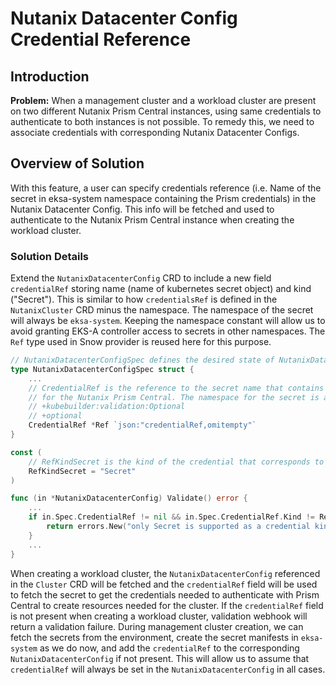 # Nutanix Datacenter Config Credential Reference

## Introduction

**Problem:** When a management cluster and a workload cluster are present on two different Nutanix Prism Central instances,
using same credentials to authenticate to both instances is not possible. To remedy this, we need to associate credentials
with corresponding Nutanix Datacenter Configs.

## Overview of Solution
With this feature, a user can specify credentials reference (i.e. Name of the secret in eksa-system namespace containing the Prism credentials)
in the Nutanix Datacenter Config. This info will be fetched and used to authenticate to the Nutanix Prism Central instance
when creating the workload cluster.

### Solution Details
Extend the `NutanixDatacenterConfig` CRD to include a new field `credentialRef` storing name (name of kubernetes secret object) and
kind ("Secret"). This is similar to how `credentialsRef` is defined in the `NutanixCluster` CRD minus the namespace. The namespace
of the secret will always be `eksa-system`. Keeping the namespace constant will allow us to avoid granting EKS-A controller access to
secrets in other namespaces. The `Ref` type used in Snow provider is reused here for this purpose.

```go
// NutanixDatacenterConfigSpec defines the desired state of NutanixDatacenterConfig.
type NutanixDatacenterConfigSpec struct {
    ...
    // CredentialRef is the reference to the secret name that contains the credentials
    // for the Nutanix Prism Central. The namespace for the secret is assumed to be a constant i.e. eksa-system.
    // +kubebuilder:validation:Optional
    // +optional
    CredentialRef *Ref `json:"credentialRef,omitempty"`
}

const (
    // RefKindSecret is the kind of the credential that corresponds to a Kubernetes Secret
    RefKindSecret = "Secret"
)

func (in *NutanixDatacenterConfig) Validate() error {
    ...
    if in.Spec.CredentialRef != nil && in.Spec.CredentialRef.Kind != RefKindSecret {
        return errors.New("only Secret is supported as a credential kind")
    }
    ...
}
```

When creating a workload cluster, the `NutanixDatacenterConfig` referenced in the `Cluster` CRD will be fetched and
the `credentialRef` field will be used to fetch the secret to get the credentials needed to authenticate with Prism Central
to create resources needed for the cluster. If the `credentialRef` field is not present when creating a workload cluster,
validation webhook will return a validation failure. During management cluster creation, we can fetch the secrets from the
environment, create the secret manifests in `eksa-system` as we do now, and add the `credentialRef` to the corresponding
`NutanixDatacenterConfig` if not present. This will allow us to assume that `credentialRef` will always be set in the
`NutanixDatacenterConfig` in all cases.
